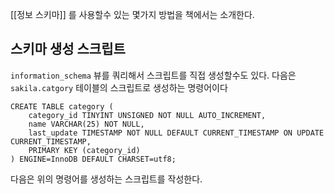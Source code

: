
[[정보 스키마]] 를 사용할수 있는 몇가지 방법을 책에서는 소개한다.

## 스키마 생성 스크립트

`information_schema` 뷰를 쿼리해서 스크립트를 직접 생성할수도 있다.
다음은 `sakila.catgory` 테이블의 스크립트로 생성하는 명령어이다

```mysql
CREATE TABLE category (
	category_id TINYINT UNSIGNED NOT NULL AUTO_INCREMENT,
	name VARCHAR(25) NOT NULL,
	last_update TIMESTAMP NOT NULL DEFAULT CURRENT_TIMESTAMP ON UPDATE CURRENT_TIMESTAMP,
	PRIMARY KEY (category_id)
) ENGINE=InnoDB DEFAULT CHARSET=utf8;
```

다음은 위의 명령어를 생성하는 스크립트를 작성한다.

```mysql

```